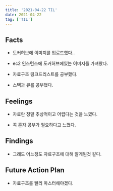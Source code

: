 ```yaml
---
title: '2021-04-22 TIL'
date: 2021-04-22
tag: ['TIL']
---
```


## Facts

- 도커허브에 이미지를 업로드했다..

- ec2 인스턴스에 도커허브에있는 이미지를 가져왔다.

- 자료구조 링크드리스트를 공부했다.

- 스택과 큐를 공부했다.

## Feelings

- 자료란 정말 추상적이고 어렵다는 것을 느꼈다.

- 꼭 혼자 공부가 필요하다고 느꼈다.

## Findings

- 그래도 어느정도 자료구조에 대해 알게된것 같다.

## Future Action Plan

- 자료구조를 빨리 마스터해야겠다.
